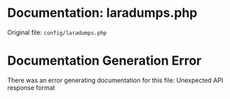 # Documentation: laradumps.php

Original file: `config/laradumps.php`

# Documentation Generation Error

There was an error generating documentation for this file: Unexpected API response format